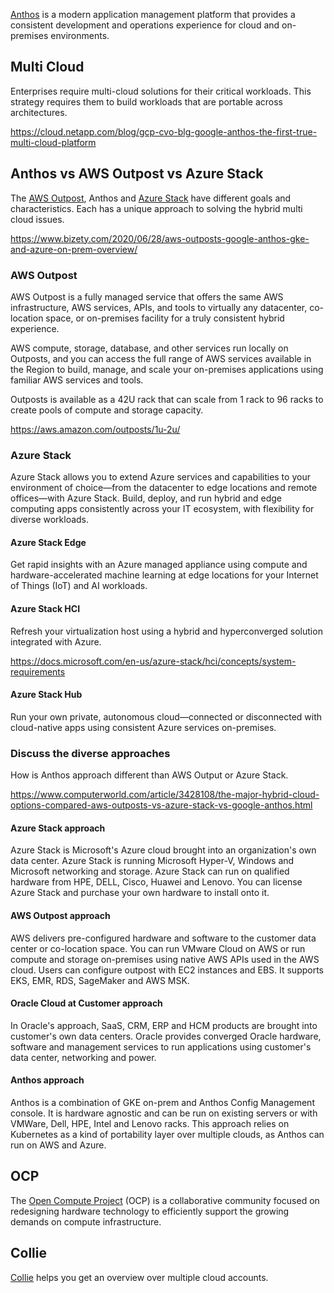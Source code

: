 

[Anthos](Anthos) is a modern application management platform that provides a consistent development and operations experience for cloud and on-premises environments. 



## Multi Cloud

Enterprises require multi-cloud solutions for their critical workloads. This strategy requires them to build workloads that are portable across architectures.

https://cloud.netapp.com/blog/gcp-cvo-blg-google-anthos-the-first-true-multi-cloud-platform

## Anthos vs AWS Outpost vs Azure Stack

The [AWS Outpost](https://aws.amazon.com/outposts/), Anthos and [Azure Stack](https://azure.microsoft.com/en-us/overview/azure-stack/) have different goals and characteristics. Each has a unique approach to solving
the hybrid multi cloud issues.

https://www.bizety.com/2020/06/28/aws-outposts-google-anthos-gke-and-azure-on-prem-overview/

### AWS Outpost

AWS Outpost is a fully managed service that offers the same AWS infrastructure, AWS services, APIs, and tools to virtually any datacenter, co-location space, or on-premises facility for a truly consistent hybrid experience. 

AWS compute, storage, database, and other services run locally on Outposts, and you can access the full range of AWS services available in the Region to build, manage, and scale your on-premises applications using familiar AWS services and tools.

Outposts is available as a 42U rack that can scale from 1 rack to 96 racks to create pools of compute and storage capacity. 

https://aws.amazon.com/outposts/1u-2u/

### Azure Stack


Azure Stack allows you to extend Azure services and capabilities to your environment of choice—from the datacenter to edge locations and remote offices—with Azure Stack. Build, deploy, and run hybrid and edge computing apps consistently across your IT ecosystem, with flexibility for diverse workloads.

#### Azure Stack Edge

Get rapid insights with an Azure managed appliance using compute and hardware-accelerated machine learning at edge locations for your Internet of Things (IoT) and AI workloads.


#### Azure Stack HCI


Refresh your virtualization host using a hybrid and hyperconverged solution integrated with Azure.

https://docs.microsoft.com/en-us/azure-stack/hci/concepts/system-requirements

#### Azure Stack Hub

Run your own private, autonomous cloud—connected or disconnected with cloud-native apps using consistent Azure services on-premises.

### Discuss the diverse approaches

How is Anthos approach different than AWS Output or Azure Stack.

https://www.computerworld.com/article/3428108/the-major-hybrid-cloud-options-compared-aws-outposts-vs-azure-stack-vs-google-anthos.html


#### Azure Stack approach

Azure Stack is Microsoft's Azure cloud brought into an organization's own data center.  Azure Stack is running Microsoft Hyper-V, Windows and Microsoft networking and storage.   Azure Stack can run on qualified hardware from HPE, DELL, Cisco, Huawei and Lenovo. You can license Azure Stack and purchase your own hardware to install onto it.


#### AWS Outpost approach

AWS delivers pre-configured hardware and software to the customer data center or co-location space.  You can run VMware Cloud on AWS or run compute and storage on-premises using native AWS APIs used in the AWS cloud. Users can configure outpost with EC2 instances and EBS. It supports EKS, EMR, RDS, SageMaker and AWS MSK.

#### Oracle Cloud at Customer approach

In Oracle's approach, SaaS, CRM, ERP and HCM products are brought into customer's own data centers. Oracle provides converged Oracle hardware, software and management services to run applications using customer's data center, networking and power.


#### Anthos approach

Anthos is a combination of GKE on-prem and Anthos Config Management console.  It is hardware agnostic and can be run on existing servers or with VMWare, Dell, HPE, Intel and Lenovo racks.  This approach relies on Kubernetes as a kind of portability layer over multiple clouds, as Anthos can run on AWS and Azure.


## OCP

The [Open Compute Project](https://www.opencompute.org/) (OCP) is a collaborative community focused on redesigning hardware technology to efficiently support the growing demands on compute infrastructure. 




## Collie

[Collie](https://github.com/meshcloud/collie-cli) helps you get an overview over multiple cloud accounts.



